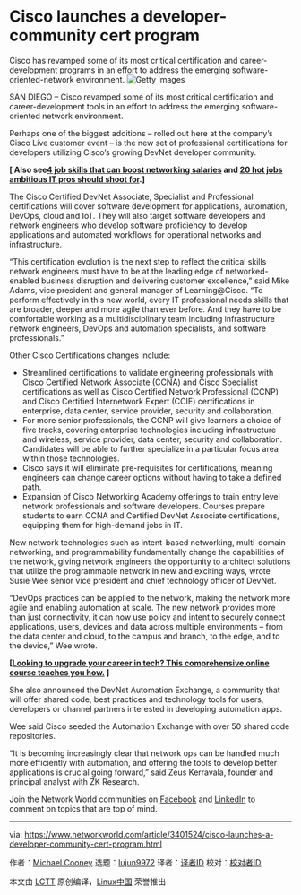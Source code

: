 [#]: collector: (lujun9972)
[#]: translator: ( )
[#]: reviewer: ( )
[#]: publisher: ( )
[#]: url: ( )
[#]: subject: (Cisco launches a developer-community cert program)
[#]: via: (https://www.networkworld.com/article/3401524/cisco-launches-a-developer-community-cert-program.html)
[#]: author: (Michael Cooney https://www.networkworld.com/author/Michael-Cooney/)

Cisco launches a developer-community cert program
======
Cisco has revamped some of its most critical certification and career-development programs in an effort to address the emerging software-oriented-network environment.
![Getty Images][1]

SAN DIEGO – Cisco revamped some of its most critical certification and career-development tools in an effort to address the emerging software-oriented network environment.

Perhaps one of the biggest additions – rolled out here at the company’s Cisco Live customer event – is the new set of professional certifications for developers utilizing Cisco’s growing DevNet developer community.

**[ Also see[4 job skills that can boost networking salaries][2] and [20 hot jobs ambitious IT pros should shoot for][3].]**

The Cisco Certified DevNet Associate, Specialist and Professional certifications will cover software development for applications, automation, DevOps, cloud and IoT. They will also target software developers and network engineers who develop software proficiency to develop applications and automated workflows for operational networks and infrastructure.

“This certification evolution is the next step to reflect the critical skills network engineers must have to be at the leading edge of networked-enabled business disruption and delivering customer excellence,” said Mike Adams, vice president and general manager of Learning@Cisco. “To perform effectively in this new world, every IT professional needs skills that are broader, deeper and more agile than ever before. And they have to be comfortable working as a multidisciplinary team including infrastructure network engineers, DevOps and automation specialists, and software professionals.”

Other Cisco Certifications changes include:

  * Streamlined certifications to validate engineering professionals with Cisco Certified Network Associate (CCNA) and Cisco Specialist certifications as well as Cisco Certified Network Professional (CCNP) and Cisco Certified Internetwork Expert (CCIE) certifications in enterprise, data center, service provider, security and collaboration.
  * For more senior professionals, the CCNP will give learners a choice of five tracks, covering enterprise technologies including infrastructure and wireless, service provider, data center, security and collaboration. Candidates will be able to further specialize in a particular focus area within those technologies.
  * Cisco says it will eliminate pre-requisites for certifications, meaning engineers can change career options without having to take a defined path.
  * Expansion of Cisco Networking Academy offerings to train entry level network professionals and software developers. Courses prepare students to earn CCNA and Certified DevNet Associate certifications, equipping them for high-demand jobs in IT.



New network technologies such as intent-based networking, multi-domain networking, and programmability fundamentally change the capabilities of the network, giving network engineers the opportunity to architect solutions that utilize the programmable network in new and exciting ways, wrote Susie Wee senior vice president and chief technology officer of DevNet.

“DevOps practices can be applied to the network, making the network more agile and enabling automation at scale. The new network provides more than just connectivity, it can now use policy and intent to securely connect applications, users, devices and data across multiple environments – from the data center and cloud, to the campus and branch, to the edge, and to the device,” Wee wrote.

**[[Looking to upgrade your career in tech? This comprehensive online course teaches you how.][4] ]**

She also announced the DevNet Automation Exchange, a community that will offer shared code, best practices and technology tools for users, developers or channel partners interested in developing automation apps.

Wee said Cisco seeded the Automation Exchange with over 50 shared code repositories.

“It is becoming increasingly clear that network ops can be handled much more efficiently with automation, and offering the tools to develop better applications is crucial going forward,” said Zeus Kerravala, founder and principal analyst with ZK Research.

Join the Network World communities on [Facebook][5] and [LinkedIn][6] to comment on topics that are top of mind.

--------------------------------------------------------------------------------

via: https://www.networkworld.com/article/3401524/cisco-launches-a-developer-community-cert-program.html

作者：[Michael Cooney][a]
选题：[lujun9972][b]
译者：[译者ID](https://github.com/译者ID)
校对：[校对者ID](https://github.com/校对者ID)

本文由 [LCTT](https://github.com/LCTT/TranslateProject) 原创编译，[Linux中国](https://linux.cn/) 荣誉推出

[a]: https://www.networkworld.com/author/Michael-Cooney/
[b]: https://github.com/lujun9972
[1]: https://images.idgesg.net/images/article/2019/01/run_digital-vanguard_business-executive-with-briefcase_career-growth-100786736-large.jpg
[2]: https://www.networkworld.com/article/3227832/lan-wan/4-job-skills-that-can-boost-networking-salaries.html
[3]: https://www.networkworld.com/article/3276025/careers/20-hot-jobs-ambitious-it-pros-should-shoot-for.html
[4]: https://pluralsight.pxf.io/c/321564/424552/7490?u=https%3A%2F%2Fwww.pluralsight.com%2Fpaths%2Fupgrading-your-technology-career
[5]: https://www.facebook.com/NetworkWorld/
[6]: https://www.linkedin.com/company/network-world
